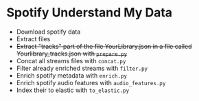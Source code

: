 # Spotify Understand My Data

- Download spotify data
- Extract files
- ~~Extract "tracks" part of the file YourLibrary.json in a file called Yourlibrary_tracks.json with `prepare.py`~~
- Concat all streams files with `concat.py`
- Filter already enriched streams with `filter.py`
- Enrich spotify metadata with `enrich.py`
- Enrich spotify audio features with `audio_features.py`
- Index their to elastic with `to_elastic.py`

